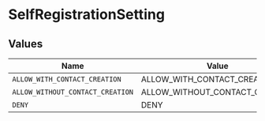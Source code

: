 # SelfRegistrationSetting


## Values

| Name                             | Value                            |
| -------------------------------- | -------------------------------- |
| `ALLOW_WITH_CONTACT_CREATION`    | ALLOW_WITH_CONTACT_CREATION      |
| `ALLOW_WITHOUT_CONTACT_CREATION` | ALLOW_WITHOUT_CONTACT_CREATION   |
| `DENY`                           | DENY                             |